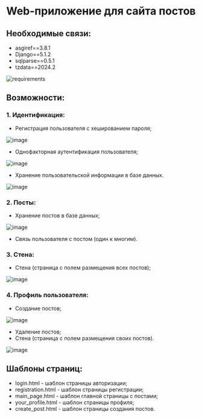 # Web-приложение для сайта постов

## Необходимые связи:

* asgiref==3.8.1
* Django==5.1.2
* sqlparse==0.5.1
* tzdata==2024.2
  
![requirements](https://github.com/user-attachments/assets/f7c24ad3-92e2-4e13-b9bf-635935f616d9)

## Возможности:

### 1. Идентификация:
   * Регистрация пользователя с хешированием пароля;
     
   ![image](https://github.com/user-attachments/assets/f88c6c64-e073-4d4d-857c-d3f5a827dbc5)

   * Однофакторная аутентификация пользователя;
  
   ![image](https://github.com/user-attachments/assets/cf01b59f-1cdf-4ea7-8e58-79e884601ba2)

   * Хранение пользовательской информации в базе данных.

   ![image](https://github.com/user-attachments/assets/15c7ba17-5485-4b78-b005-c63488761632)

   
### 2. Посты:
   * Хранение постов в базе данных;
  
   ![image](https://github.com/user-attachments/assets/046eeb2d-85dd-4775-b2bd-43a2bf9cfda3)

   * Связь пользователя с постом (один к многим).
### 3. Стена:
   * Стена (страница с полем размещения всех постов);

   ![image](https://github.com/user-attachments/assets/58a57ef2-62f5-4ca1-8eb3-842f13287094)

### 4. Профиль пользователя:
   * Создание постов;

   ![image](https://github.com/user-attachments/assets/d9646bb9-2828-4824-83ab-0a5cf49bc04a)

   * Удаление постов;
   * Стена (страница с полем размещения своих постов).

   ![image](https://github.com/user-attachments/assets/70c8b3c3-b3b8-4c57-b287-cfe0b070d197)

## Шаблоны страниц:

* login.html - шаблон страницы авторизации;
* registration.html - шаблон страницы регистрации;
* main_page.html - шаблон главной страницы с постами;
* your_profile.html - шаблон страницы профиля;
* create_post.html - шаблон страницы создания постов.

